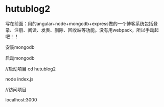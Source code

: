 # hutublog2

写在前面：用的angular+node+mongodb+express做的一个博客系统包括登录、注册、阅读、发表、删除、回收站等功能。没有用webpack，所以手动起吧！！

安装mongodb

启动mongodb

//启动项目
cd hutublog2

node index.js

//访问项目

localhost:3000

